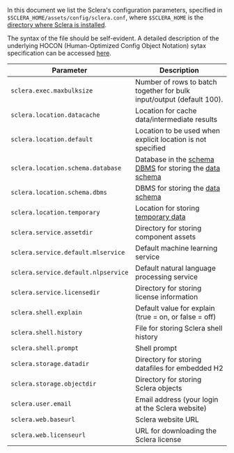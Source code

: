 In this document we list the Sclera's configuration parameters, specified in `$SCLERA_HOME/assets/config/sclera.conf`, where `$SCLERA_HOME` is the [directory where Sclera is installed](../setup/install.md#sclera-home).

The syntax of the file should be self-evident. A detailed description of the underlying HOCON (Human-Optimized Config Object Notation) sytax specification can be accessed [here](https://github.com/typesafehub/config/blob/master/HOCON.md).

| Parameter | Description
| --------- | -----------
| <a class="anchor" name="sclera-exec-maxbulksize"></a>`sclera.exec.maxbulksize` | Number of rows to batch together for bulk input/output (default 100).
| <a class="anchor" name="sclera-location-datacache"></a>`sclera.location.datacache` | Location for cache data/intermediate results
| <a class="anchor" name="sclera-location-default"></a>`sclera.location.default` | Location to be used when explicit location is not specified
| <a class="anchor" name="sclera-location-schema-database"></a>`sclera.location.schema.database` | Database in the [schema DBMS](#sclera-location-schema-dbms) for storing the [data schema](../intro/technical.md#metadata-store)
| <a class="anchor" name="sclera-location-schema-dbms"></a>`sclera.location.schema.dbms` | DBMS for storing the [data schema](../intro/technical.md#metadata-store)
| <a class="anchor" name="sclera-location-temporary"></a>`sclera.location.temporary` | Location for storing [temporary data](../intro/technical.md#cache-store)
| <a class="anchor" name="sclera-service-assetdir"></a>`sclera.service.assetdir` | Directory for storing component assets
| <a class="anchor" name="sclera-service-default-mlservice"></a>`sclera.service.default.mlservice` | Default machine learning service
| <a class="anchor" name="sclera-service-default-nlpservice"></a>`sclera.service.default.nlpservice` | Default natural language processing service
| <a class="anchor" name="sclera-service-licensedir"></a>`sclera.service.licensedir` | Directory for storing license information
| <a class="anchor" name="sclera-shell-explain"></a>`sclera.shell.explain` | Default value for explain (true = on, or false = off)
| <a class="anchor" name="sclera-shell-history"></a>`sclera.shell.history` | File for storing Sclera shell history
| <a class="anchor" name="sclera-shell-prompt"></a>`sclera.shell.prompt` | Shell prompt
| <a class="anchor" name="sclera-storage-datadir"></a>`sclera.storage.datadir` | Directory for storing datafiles for embedded H2
| <a class="anchor" name="sclera-storage-objectdir"></a>`sclera.storage.objectdir`| Directory for storing Sclera objects 
| <a class="anchor" name="sclera-user-email"></a>`sclera.user.email` | Email address (your login at the Sclera website)
| <a class="anchor" name="sclera-web-baseurl"></a>`sclera.web.baseurl` | Sclera website URL
| <a class="anchor" name="sclera-web-licenseurl"></a>`sclera.web.licenseurl` | URL for downloading the Sclera license
